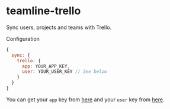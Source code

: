 teamline-trello
===============

Sync users, projects and teams with Trello.

Configuration

```javascript
{
  sync: {
    trello: {
      app: YOUR_APP_KEY,
      user: YOUR_USER_KEY // See below
    }
  }
}
```

You can get your `app` key from [here](https://trello.com/app-key)
and your `user` key from [here](https://trello.com/1/connect?key=d227fa46ab227ca5bd64bf1c2772db88&name=Teamline&response_type=token&scope=read,write).
